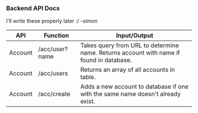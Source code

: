 ### Backend API Docs

I'll write these properly later :/ -simon

| API | Function | Input/Output |
| --- | --- | --- |
| Account | /acc/user?name | Takes query from URL to determine name. Returns account with name if found in database. |
| Account | /acc/users | Returns an array of all accounts in table. |
| Account | /acc/create | Adds a new account to database if one with the same name doesn't already exist. |